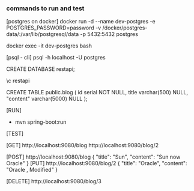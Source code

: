 ### commands to run and test

[postgres on docker]
docker run -d --name dev-postgres -e POSTGRES_PASSWORD=password -v /docker/postgres-data/:/var/lib/postgresql/data -p 5432:5432 postgres

docker exec -it dev-postgres bash

[psql - cli]
psql -h localhost -U postgres

CREATE DATABASE restapi;

\c restapi

CREATE TABLE public.blog (
	id serial NOT NULL,
	title varchar(500) NULL,
	"content" varchar(5000) NULL
);

[RUN]
* mvn spring-boot:run


[TEST]

[GET]
http://localhost:9080/blog
http://localhost:9080/blog/2

[POST]
http://localhost:9080/blog
    {
          "title": "Sun",
          "content": "Sun now Oracle"
      }
[PUT]
http://localhost:9080/blog/2
    {
      "title": "Oracle",
      "content": "Oracle , Modified"
}

[DELETE]
http://localhost:9080/blog/3


